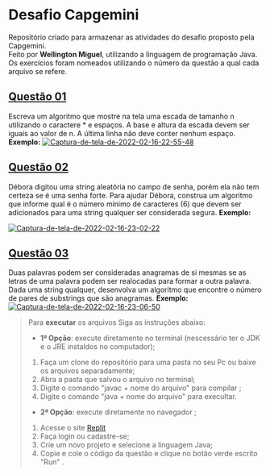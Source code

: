 # Desafio Capgemini
Repositório criado para armazenar as atividades do desafio proposto pela Capgemini.  
Feito por **Wellington Miguel**, utilizando a linguagem de programação Java.  
Os exercícios foram nomeados utilizando o número da questão a qual cada arquivo se refere.  
## [Questão 01](https://github.com/Wellington-Miguel/Desafio-Capgemini/blob/main/Questao_01.java)
 Escreva um algoritmo que mostre na tela uma escada de tamanho n utilizando o caractere * e espaços. A base e altura da escada devem ser iguais ao valor de n. A última linha não deve conter nenhum espaço.
**Exemplo:**
<a href="https://ibb.co/xYyTSTd"><img src="https://i.ibb.co/JqNJRJg/Captura-de-tela-de-2022-02-16-22-55-48.png" alt="Captura-de-tela-de-2022-02-16-22-55-48" border="0"></a>
## [Questão 02](https://github.com/Wellington-Miguel/Desafio-Capgemini/blob/main/Questao_02.java)
 Débora digitou uma string aleatória no campo de senha, porém ela não tem certeza se é uma senha forte. Para ajudar Débora, construa um algoritmo que informe qual é o número mínimo de caracteres (6) que devem ser adicionados para uma string qualquer ser considerada segura.
**Exemplo:**   

<a href="https://ibb.co/LrbVfv3"><img src="https://i.ibb.co/w7351Yf/Captura-de-tela-de-2022-02-16-23-02-22.png" alt="Captura-de-tela-de-2022-02-16-23-02-22" border="0"></a>  
## [Questão 03](https://github.com/Wellington-Miguel/Desafio-Capgemini/blob/main/Questao_03.java)
Duas palavras podem ser consideradas anagramas de si mesmas se as letras de uma palavra podem ser realocadas para formar a outra palavra. Dada uma string qualquer, desenvolva um algoritmo que encontre o número de pares de substrings que são anagramas.
**Exemplo:**   
<a href="https://ibb.co/85X3vM4"><img src="https://i.ibb.co/fpQR6MG/Captura-de-tela-de-2022-02-16-23-06-50.png" alt="Captura-de-tela-de-2022-02-16-23-06-50" border="0"></a>  

> Para **executar** os arquivos Siga as instruções abaixo:
> * **1ª Opção**: execute diretamente no terminal (nescessário ter o JDK e o JRE instaldos no computador);
> 1. Faça um clone do reposítório para uma pasta no seu Pc ou baixe os arquivos separadamente;
> 2. Abra a pasta que salvou o arquivo no terminal;
> 3. Digite o comando "javac + nome do arquivo" para compilar ;
> 4. Digite o comando "java  + nome do arquivo" para execultar.
> * **2ª Opção**: execute diretamente no navegador ;
> 1. Acesse o site [Replit](https://replit.com/)
> 2. Faça login ou cadastre-se;
> 3. Crie um novo projeto e selecione a linguagem Java;
> 4. Copie e cole o código da questão e clique no botão verde escrito "Run" .

